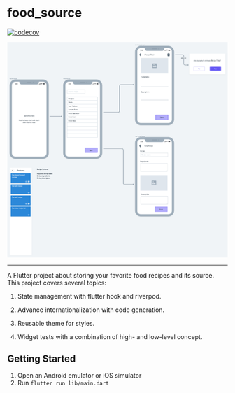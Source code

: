 # food_source
[![codecov](https://codecov.io/gh/terryx/food_source/branch/main/graph/badge.svg?token=4ZR7MW5ZN1)](https://codecov.io/gh/terryx/food_source)

![Wireframe](./wireframe.png)

---

A Flutter project about storing your favorite food recipes and its source.
This project covers several topics:

1. State management with flutter hook and riverpod.

2. Advance internationalization with code generation.

3. Reusable theme for styles.

4. Widget tests with a combination of high- and low-level concept.


## Getting Started
1. Open an Android emulator or iOS simulator
2. Run `flutter run lib/main.dart`
